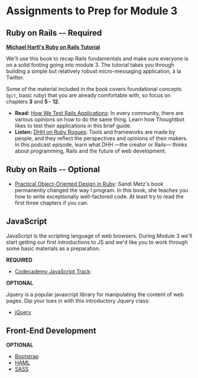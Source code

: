 # Assignments to Prep for Module 3

## Ruby on Rails -- Required

__[Michael Hartl's Ruby on Rails Tutorial](https://www.railstutorial.org/book)__

We'll use this book to recap Rails fundamentals and make sure everyone is on a solid footing going into module 3. The tutorial takes you through building a simple but relatively robust micro-messaging application, à la Twitter.

Some of the material included in the book covers foundational concepts (`git`, basic ruby) that you are already comfortable with, so focus on chapters __3__ and __5 - 12__.

* __Read:__ [How We Test Rails Applications](http://robots.thoughtbot.com/how-we-test-rails-applications): In every community, there are various opinions on how to do the same thing. Learn how Thoughtbot likes to test their applications in this brief guide.
* __Listen:__ [DHH on Ruby Rogues](http://devchat.tv/ruby-rogues/056-rr-david-heinemeier-hansson): Tools and frameworks are made by people, and they reflect the perspectives and opinions of their makers. In this podcast episode, learn what DHH —the creator or Rails— thinks about programming, Rails and the future of web development.

## Ruby on Rails -- Optional

* [Practical Object-Oriented Design in Ruby](http://www.amazon.com/gp/product/0321721330): Sandi Metz's book permanently changed the way I program. In this book, she teaches you how to write exceptionally well-factored code. At least try to read the first three chapters if you can.

## JavaScript

JavaScript is the scripting language of web browsers. During Module 3 we'll start getting our first introductions to JS and we'd like you to work through some basic materials as a preparation.

**REQUIRED**

* [Codecademy JavaScript Track](http://www.codecademy.com/en/tracks/javascript):

**OPTIONAL**

Jquery is a popular javascript library for manipulating the content of web pages. Dip your toes in with this introductory Jquery class:

* [jQuery](https://www.codeschool.com/courses/try-jquery)

## Front-End Development

**OPTIONAL**

* [Bootstrap](http://getbootstrap.com)
* [HAML](http://haml.info/tutorial.html)
* [SASS](http://sass-lang.com/guide)
